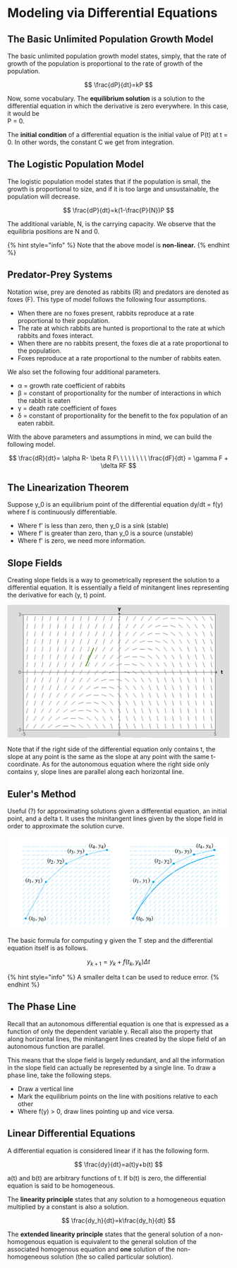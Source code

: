 # Modeling via Differential Equations

## The Basic Unlimited Population Growth Model

The basic unlimited population growth model states, simply, that the rate of growth of the population is proportional to the rate of growth of the population.

$$
\frac{dP}{dt}=kP
$$

Now, some vocabulary. The **equilibrium solution** is a solution to the differential equation in which the derivative is zero everywhere. In this case, it would be   
P = 0.

The **initial condition** of a differential equation is the initial value of P\(t\) at t = 0. In other words, the constant C we get from integration.

## The Logistic Population Model

The logistic population model states that if the population is small, the growth is proportional to size, and if it is too large and unsustainable, the population will decrease.

$$
\frac{dP}{dt}=k(1-\frac{P}{N})P
$$

The additional variable, N, is the carrying capacity. We observe that the equilibria positions are N and 0.

{% hint style="info" %}
Note that the above model is **non-linear.**
{% endhint %}

## Predator-Prey Systems

Notation wise, prey are denoted as rabbits \(R\) and predators are denoted as foxes \(F\). This type of model follows the following four assumptions.

* When there are no foxes present, rabbits reproduce at a rate proportional to their population.
* The rate at which rabbits are hunted is proportional to the rate at which rabbits and foxes interact.
* When there are no rabbits present, the foxes die at a rate proportional to the population.
* Foxes reproduce at a rate proportional to the number of rabbits eaten.

We also set the following four additional parameters.

* α = growth rate coefficient of rabbits
* β = constant of proportionality for the number of interactions in which the rabbit is eaten
* γ = death rate coefficient of foxes
* δ = constant of proportionality for the benefit to the fox population of an eaten rabbit.

With the above parameters and assumptions in mind, we can build the following model.

$$
\frac{dR}{dt}= \alpha R- \beta R F\ \ \ \ \ \ \ \ 
\frac{dF}{dt} = \gamma F + \delta RF
$$

## The Linearization Theorem

Suppose y\_0 is an equilibrium point of the differential equation dy/dt = f\(y\) where f is continuously differentiable. 

* Where f' is less than zero, then y\_0 is a sink \(stable\)
* Where f' is greater than zero, than y\_0 is a source \(unstable\)
* Where f' is zero, we need more information.

## Slope Fields

Creating slope fields is a way to geometrically represent the solution to a differential equation. It is essentially a field of minitangent lines representing the derivative for each \(y, t\) point.

![The slope field for the differential equation dy/dt = y - t](../.gitbook/assets/screen-shot-2020-07-01-at-8.30.23-am.png)

Note that if the right side of the differential equation only contains t, the slope at any point is the same as the slope at any point with the same t-coordinate. As for the autonomous equation where the right side only contains y, slope lines are parallel along each horizontal line.

## Euler's Method

Useful \(?\) for approximating solutions given a differential equation, an initial point, and a delta t. It uses the minitangent lines given by the slope field in order to approximate the solution curve.

![Credit: Brown University](../.gitbook/assets/screen-shot-2020-07-01-at-8.41.11-am.png)

The basic formula for computing y given the T step and the differential equation itself is as follows.

$$
y_{k+1}=y_k+f(t_k,y_k)\Delta t
$$

{% hint style="info" %}
A smaller delta t can be used to reduce error.
{% endhint %}

## The Phase Line

Recall that an autonomous differential equation is one that is expressed as a function of only the dependent variable y. Recall also the property that along horizontal lines, the minitangent lines created by the slope field of an autonomous function are parallel. 

This means that the slope field is largely redundant, and all the information in the slope field can actually be represented by a single line. To draw a phase line, take the following steps.

* Draw a vertical line
* Mark the equilibrium points on the line with positions relative to each other
* Where f\(y\) &gt; 0, draw lines pointing up and vice versa.

## Linear Differential Equations

A differential equation is considered linear if it has the following form.

$$
\frac{dy}{dt}=a(t)y+b(t)
$$

a\(t\) and b\(t\) are arbitrary functions of t. If b\(t\) is zero, the differential equation is said to be homogeneous.

The **linearity principle** states that any solution to a homogeneous equation multiplied by a constant is also a solution.

$$
\frac{dy_h}{dt}=k\frac{dy_h}{dt}
$$

The **extended linearity principle** states that the general solution of a non-homogenous equation is equivalent to the general solution of the associated homogenous equation and **one** solution of the non-homogeneous solution \(the so called particular solution\).  

